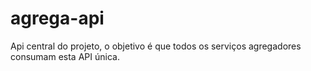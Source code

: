 # agrega-api
Api central do projeto, o objetivo é que todos os serviços agregadores consumam esta API única.
